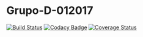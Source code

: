 # Grupo-D-012017

[![Build Status](https://travis-ci.org/glmaljkovich/Grupo-D-012017.svg?branch=master)](https://travis-ci.org/glmaljkovich/Grupo-D-012017) [![Codacy Badge](https://api.codacy.com/project/badge/Grade/de3e0dee59de4a0dbc89124851d3dbcd)](https://www.codacy.com/app/glmaljkovich/Grupo-D-012017?utm_source=github.com&amp;utm_medium=referral&amp;utm_content=glmaljkovich/Grupo-D-012017&amp;utm_campaign=Badge_Grade) [![Coverage Status](https://coveralls.io/repos/github/glmaljkovich/Grupo-D-012017/badge.svg?branch=master)](https://coveralls.io/github/glmaljkovich/Grupo-D-012017?branch=master)
